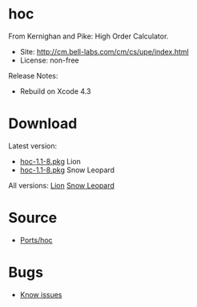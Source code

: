 

# hoc #

From Kernighan and Pike: High Order Calculator.

  * Site: http://cm.bell-labs.com/cm/cs/upe/index.html
  * License: non-free

Release Notes:
  * Rebuild on Xcode 4.3


# Download #

Latest version:
  * [hoc-1.1-8.pkg](http://code.google.com/p/rudix/downloads/detail?name=hoc-1.1-8.pkg) Lion
  * [hoc-1.1-8.pkg](http://code.google.com/p/rudix-snowleopard/downloads/detail?name=hoc-1.1-8.pkg) Snow Leopard

All versions: [Lion](http://code.google.com/p/rudix/downloads/list?q=hoc) [Snow Leopard](http://code.google.com/p/rudix-snowleopard/downloads/list?q=hoc)

# Source #
  * [Ports/hoc](http://code.google.com/p/rudix/source/browse/Ports/hoc)

# Bugs #
  * [Know issues](http://code.google.com/p/rudix/issues/list?q=hoc)
